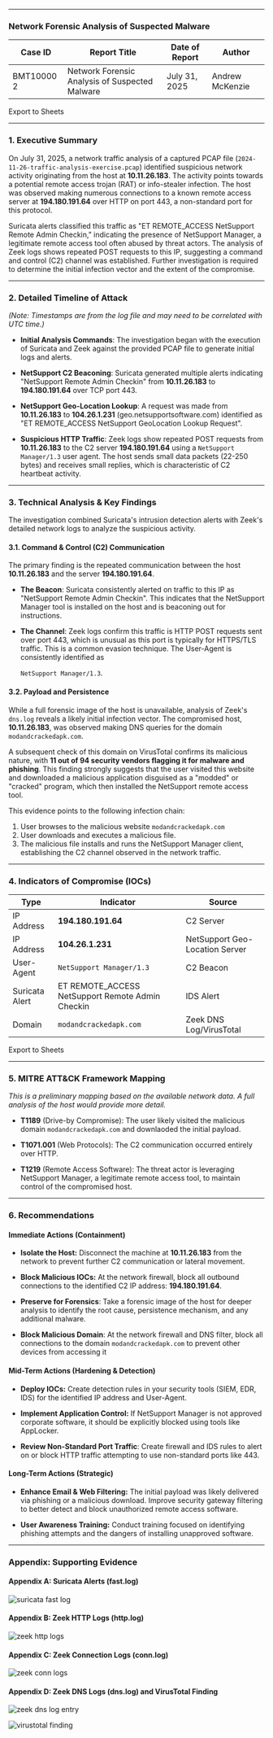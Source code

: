 -- --
### Network Forensic Analysis of Suspected Malware

|Case ID|Report Title|Date of Report|Author|
|---|---|---|---|
|BMT10000 2|Network Forensic Analysis of Suspected Malware|July 31, 2025|Andrew McKenzie|

Export to Sheets

---

### 1. Executive Summary

On July 31, 2025, a network traffic analysis of a captured PCAP file (`2024-11-26-traffic-analysis-exercise.pcap`) identified suspicious network activity originating from the host at **10.11.26.183**. The activity points towards a potential remote access trojan (RAT) or info-stealer infection. The host was observed making numerous connections to a known remote access server at **194.180.191.64** over HTTP on port 443, a non-standard port for this protocol.

Suricata alerts classified this traffic as "ET REMOTE_ACCESS NetSupport Remote Admin Checkin," indicating the presence of NetSupport Manager, a legitimate remote access tool often abused by threat actors. The analysis of Zeek logs shows repeated POST requests to this IP, suggesting a command and control (C2) channel was established. Further investigation is required to determine the initial infection vector and the extent of the compromise.

---

### 2. Detailed Timeline of Attack

_(Note: Timestamps are from the log file and may need to be correlated with UTC time.)_

- **Initial Analysis Commands**: The investigation began with the execution of Suricata and Zeek against the provided PCAP file to generate initial logs and alerts.
    
- **NetSupport C2 Beaconing**: Suricata generated multiple alerts indicating "NetSupport Remote Admin Checkin" from **10.11.26.183** to **194.180.191.64** over TCP port 443.
    
- **NetSupport Geo-Location Lookup**: A request was made from **10.11.26.183** to **104.26.1.231** (geo.netsupportsoftware.com) identified as "ET REMOTE_ACCESS NetSupport GeoLocation Lookup Request".
    
- **Suspicious HTTP Traffic**: Zeek logs show repeated POST requests from **10.11.26.183** to the C2 server **194.180.191.64** using a `NetSupport Manager/1.3` user agent. The host sends small data packets (22-250 bytes) and receives small replies, which is characteristic of C2 heartbeat activity.
    

---

### 3. Technical Analysis & Key Findings

The investigation combined Suricata's intrusion detection alerts with Zeek's detailed network logs to analyze the suspicious activity.

#### 3.1. Command & Control (C2) Communication

The primary finding is the repeated communication between the host **10.11.26.183** and the server **194.180.191.64**.

- **The Beacon**: Suricata consistently alerted on traffic to this IP as "NetSupport Remote Admin Checkin". This indicates that the NetSupport Manager tool is installed on the host and is beaconing out for instructions.
    
- **The Channel**: Zeek logs confirm this traffic is HTTP POST requests sent over port 443, which is unusual as this port is typically for HTTPS/TLS traffic. This is a common evasion technique. The User-Agent is consistently identified as
    
    `NetSupport Manager/1.3`.
    

#### 3.2. Payload and Persistence

While a full forensic image of the host is unavailable, analysis of Zeek's `dns.log` reveals a likely initial infection vector. The compromised host, __10.11.26.183__, was observed making DNS queries for the domain `modandcrackedapk.com`.

A subsequent check of this domain on VirusTotal confirms its malicious nature, with __11 out of 94 security vendors flagging it for malware and phishing__. This finding strongly suggests that the user visited this website and downloaded a malicious application disguised as a "modded" or "cracked" program, which then installed the NetSupport remote access tool.

This evidence points to the following infection chain:
1. User browses to the malicious website `modandcrackedapk.com`
2. User downloads and executes a malicious file.
3. The malicious file installs and runs the NetSupport Manager client, establishing the C2 channel observed in the network traffic.

---

### 4. Indicators of Compromise (IOCs)

|Type|Indicator|Source|
|---|---|---|
|IP Address|**194.180.191.64**|C2 Server|
|IP Address|**104.26.1.231**|NetSupport Geo-Location Server|
|User-Agent|`NetSupport Manager/1.3`|C2 Beacon|
|Suricata Alert|ET REMOTE_ACCESS NetSupport Remote Admin Checkin|IDS Alert|
|Domain|`modandcrackedapk.com`|Zeek DNS Log/VirusTotal|

Export to Sheets

---

### 5. MITRE ATT&CK Framework Mapping

_This is a preliminary mapping based on the available network data. A full analysis of the host would provide more detail._

- **T1189** (Drive-by Compromise): The user likely visited the malicious domain `modandcrackedapk.com` and downlaoded the initial payload.

- **T1071.001** (Web Protocols): The C2 communication occurred entirely over HTTP.
    
- **T1219** (Remote Access Software): The threat actor is leveraging NetSupport Manager, a legitimate remote access tool, to maintain control of the compromised host.
    

---

### 6. Recommendations

#### Immediate Actions (Containment)

- **Isolate the Host:** Disconnect the machine at **10.11.26.183** from the network to prevent further C2 communication or lateral movement.
    
- **Block Malicious IOCs:** At the network firewall, block all outbound connections to the identified C2 IP address: **194.180.191.64**.
    
- **Preserve for Forensics**: Take a forensic image of the host for deeper analysis to identify the root cause, persistence mechanism, and any additional malware.

- **Block Malicious Domain**: At the network firewall and DNS filter, block all connections to the domain `modandcrackedapk.com` to prevent other devices from accessing it
    

#### Mid-Term Actions (Hardening & Detection)

- **Deploy IOCs:** Create detection rules in your security tools (SIEM, EDR, IDS) for the identified IP address and User-Agent.
    
- **Implement Application Control:** If NetSupport Manager is not approved corporate software, it should be explicitly blocked using tools like AppLocker.
    
- **Review Non-Standard Port Traffic**: Create firewall and IDS rules to alert on or block HTTP traffic attempting to use non-standard ports like 443.
    

#### Long-Term Actions (Strategic)

- **Enhance Email & Web Filtering:** The initial payload was likely delivered via phishing or a malicious download. Improve security gateway filtering to better detect and block unauthorized remote access software.
    
- **User Awareness Training:** Conduct training focused on identifying phishing attempts and the dangers of installing unapproved software.
    

---

### Appendix: Supporting Evidence

#### Appendix A: Suricata Alerts (fast.log)

![suricata fast log](../images/fast_log_screenshot.png)

#### Appendix B: Zeek HTTP Logs (http.log)

![zeek http logs](../images/http_log_screenshot.png)

#### Appendix C: Zeek Connection Logs (conn.log)

![zeek conn logs](../images/conn_log_screenshot.png)

#### Appendix D: Zeek DNS Logs (dns.log) and VirusTotal Finding

![zeek dns log entry](../images/finding_of_website.png)

![virustotal finding](../images/virus_total_report.png)